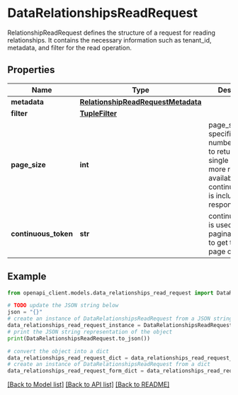 # DataRelationshipsReadRequest

RelationshipReadRequest defines the structure of a request for reading relationships. It contains the necessary information such as tenant_id, metadata, and filter for the read operation.

## Properties

Name | Type | Description | Notes
------------ | ------------- | ------------- | -------------
**metadata** | [**RelationshipReadRequestMetadata**](RelationshipReadRequestMetadata.md) |  | [optional] 
**filter** | [**TupleFilter**](TupleFilter.md) |  | [optional] 
**page_size** | **int** | page_size specifies the number of results to return in a single page. If more results are available, a continuous_token is included in the response. | [optional] 
**continuous_token** | **str** | continuous_token is used in case of paginated reads to get the next page of results. | [optional] 

## Example

```python
from openapi_client.models.data_relationships_read_request import DataRelationshipsReadRequest

# TODO update the JSON string below
json = "{}"
# create an instance of DataRelationshipsReadRequest from a JSON string
data_relationships_read_request_instance = DataRelationshipsReadRequest.from_json(json)
# print the JSON string representation of the object
print(DataRelationshipsReadRequest.to_json())

# convert the object into a dict
data_relationships_read_request_dict = data_relationships_read_request_instance.to_dict()
# create an instance of DataRelationshipsReadRequest from a dict
data_relationships_read_request_form_dict = data_relationships_read_request.from_dict(data_relationships_read_request_dict)
```
[[Back to Model list]](../README.md#documentation-for-models) [[Back to API list]](../README.md#documentation-for-api-endpoints) [[Back to README]](../README.md)


